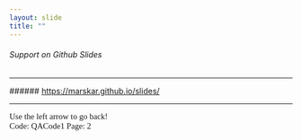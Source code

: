```yaml
---
layout: slide
title: ""
---
```

[comment]: # (Notes)
[comment]: # (GIT Hub Help URL, opens new tab)
[comment]: # ()
[comment]: # (Use <H1> to <h6> to descrease font)
[comment]: # (<br /> for a hard retun, some can use double space bar)

###### Support on Github Slides
<HR>
###### <a href="https://marskar.github.io/slides/" target="_blank">https://marskar.github.io/slides/</a>

<HR>
<p style="font-family: times, serif; font-size:11pt; font-style:normal"> <!---in line comments--->
Use the left arrow to go back!<br /> <!---in line comments--->
Code: QACode1
Page: 2
</p>
